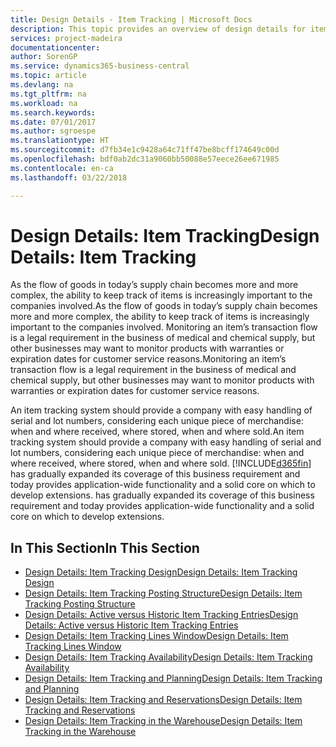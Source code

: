 ```yaml
---
title: Design Details - Item Tracking | Microsoft Docs
description: This topic provides an overview of design details for item tracking.
services: project-madeira
documentationcenter: 
author: SorenGP
ms.service: dynamics365-business-central
ms.topic: article
ms.devlang: na
ms.tgt_pltfrm: na
ms.workload: na
ms.search.keywords: 
ms.date: 07/01/2017
ms.author: sgroespe
ms.translationtype: HT
ms.sourcegitcommit: d7fb34e1c9428a64c71ff47be8bcff174649c00d
ms.openlocfilehash: bdf0ab2dc31a9060bb50088e57eece26ee671985
ms.contentlocale: en-ca
ms.lasthandoff: 03/22/2018

---
```

# <a name="design-details-item-tracking"></a><span data-ttu-id="9a88e-103">Design Details: Item Tracking</span><span class="sxs-lookup"><span data-stu-id="9a88e-103">Design Details: Item Tracking</span></span>
<span data-ttu-id="9a88e-104">As the flow of goods in today’s supply chain becomes more and more complex, the ability to keep track of items is increasingly important to the companies involved.</span><span class="sxs-lookup"><span data-stu-id="9a88e-104">As the flow of goods in today’s supply chain becomes more and more complex, the ability to keep track of items is increasingly important to the companies involved.</span></span> <span data-ttu-id="9a88e-105">Monitoring an item’s transaction flow is a legal requirement in the business of medical and chemical supply, but other businesses may want to monitor products with warranties or expiration dates for customer service reasons.</span><span class="sxs-lookup"><span data-stu-id="9a88e-105">Monitoring an item’s transaction flow is a legal requirement in the business of medical and chemical supply, but other businesses may want to monitor products with warranties or expiration dates for customer service reasons.</span></span>  

<span data-ttu-id="9a88e-106">An item tracking system should provide a company with easy handling of serial and lot numbers, considering each unique piece of merchandise: when and where received, where stored, when and where sold.</span><span class="sxs-lookup"><span data-stu-id="9a88e-106">An item tracking system should provide a company with easy handling of serial and lot numbers, considering each unique piece of merchandise: when and where received, where stored, when and where sold.</span></span> [!INCLUDE[d365fin](includes/d365fin_md.md)]<span data-ttu-id="9a88e-107"> has gradually expanded its coverage of this business requirement and today provides application-wide functionality and a solid core on which to develop extensions.</span><span class="sxs-lookup"><span data-stu-id="9a88e-107"> has gradually expanded its coverage of this business requirement and today provides application-wide functionality and a solid core on which to develop extensions.</span></span>  

## <a name="in-this-section"></a><span data-ttu-id="9a88e-108">In This Section</span><span class="sxs-lookup"><span data-stu-id="9a88e-108">In This Section</span></span>  
* [<span data-ttu-id="9a88e-109">Design Details: Item Tracking Design</span><span class="sxs-lookup"><span data-stu-id="9a88e-109">Design Details: Item Tracking Design</span></span>](design-details-item-tracking-design.md)  
* [<span data-ttu-id="9a88e-110">Design Details: Item Tracking Posting Structure</span><span class="sxs-lookup"><span data-stu-id="9a88e-110">Design Details: Item Tracking Posting Structure</span></span>](design-details-item-tracking-posting-structure.md)  
* [<span data-ttu-id="9a88e-111">Design Details: Active versus Historic Item Tracking Entries</span><span class="sxs-lookup"><span data-stu-id="9a88e-111">Design Details: Active versus Historic Item Tracking Entries</span></span>](design-details-active-versus-historic-item-tracking-entries.md)  
* [<span data-ttu-id="9a88e-112">Design Details: Item Tracking Lines Window</span><span class="sxs-lookup"><span data-stu-id="9a88e-112">Design Details: Item Tracking Lines Window</span></span>](design-details-item-tracking-lines-window.md)  
* [<span data-ttu-id="9a88e-113">Design Details: Item Tracking Availability</span><span class="sxs-lookup"><span data-stu-id="9a88e-113">Design Details: Item Tracking Availability</span></span>](design-details-item-tracking-availability.md)  
* [<span data-ttu-id="9a88e-114">Design Details: Item Tracking and Planning</span><span class="sxs-lookup"><span data-stu-id="9a88e-114">Design Details: Item Tracking and Planning</span></span>](design-details-item-tracking-and-planning.md)  
* [<span data-ttu-id="9a88e-115">Design Details: Item Tracking and Reservations</span><span class="sxs-lookup"><span data-stu-id="9a88e-115">Design Details: Item Tracking and Reservations</span></span>](design-details-item-tracking-and-reservations.md)  
* [<span data-ttu-id="9a88e-116">Design Details: Item Tracking in the Warehouse</span><span class="sxs-lookup"><span data-stu-id="9a88e-116">Design Details: Item Tracking in the Warehouse</span></span>](design-details-item-tracking-in-the-warehouse.md)


